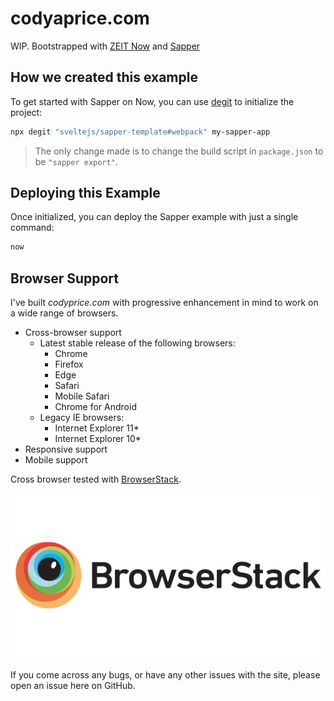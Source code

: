 # codyaprice.com

WIP. Bootstrapped with [ZEIT Now](https://zeit.co) and [Sapper](https://sapper.svelte.dev/)

## How we created this example

To get started with Sapper on Now, you can use [degit](https://github.com/Rich-Harris/degit) to initialize the project:

```sh
npx degit "sveltejs/sapper-template#webpack" my-sapper-app
```

> The only change made is to change the build script in `package.json` to be `"sapper export"`.

## Deploying this Example

Once initialized, you can deploy the Sapper example with just a single command:

```sh
now
```

## Browser Support

I've built *codyprice.com* with progressive enhancement in mind to work on a wide range of browsers.

* Cross-browser support
  * Latest stable release of the following browsers:
    * Chrome
    * Firefox
    * Edge
    * Safari
    * Mobile Safari
    * Chrome for Android
  * Legacy IE browsers:
    * Internet Explorer 11\*
    * Internet Explorer 10\*
* Responsive support
* Mobile support

Cross browser tested with [BrowserStack](https://www.browserstack.com/).

[![BrowserStack](./browserstack-logo-600x315.png)](https://www.browserstack.com/)

If you come across any bugs, or have any other issues with the site, please open an issue here on GitHub.
